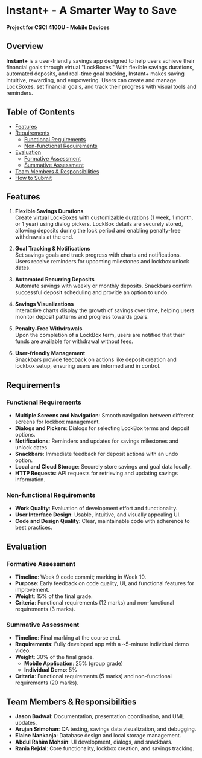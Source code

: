 # Instant+ - A Smarter Way to Save

**Project for CSCI 4100U - Mobile Devices**

## Overview

**Instant+** is a user-friendly savings app designed to help users achieve their financial goals through virtual "LockBoxes." With flexible savings durations, automated deposits, and real-time goal tracking, Instant+ makes saving intuitive, rewarding, and empowering. Users can create and manage LockBoxes, set financial goals, and track their progress with visual tools and reminders.

## Table of Contents

- [Features](#features)
- [Requirements](#requirements)
  - [Functional Requirements](#functional-requirements)
  - [Non-functional Requirements](#non-functional-requirements)
- [Evaluation](#evaluation)
  - [Formative Assessment](#formative-assessment)
  - [Summative Assessment](#summative-assessment)
- [Team Members & Responsibilities](#team-members--responsibilities)
- [How to Submit](#how-to-submit)

## Features

1. **Flexible Savings Durations**  
   Create virtual LockBoxes with customizable durations (1 week, 1 month, or 1 year) using dialog pickers. LockBox details are securely stored, allowing deposits during the lock period and enabling penalty-free withdrawals at the end.

2. **Goal Tracking & Notifications**  
   Set savings goals and track progress with charts and notifications. Users receive reminders for upcoming milestones and lockbox unlock dates.

3. **Automated Recurring Deposits**  
   Automate savings with weekly or monthly deposits. Snackbars confirm successful deposit scheduling and provide an option to undo.

4. **Savings Visualizations**  
   Interactive charts display the growth of savings over time, helping users monitor deposit patterns and progress towards goals.

5. **Penalty-Free Withdrawals**  
   Upon the completion of a LockBox term, users are notified that their funds are available for withdrawal without fees.

6. **User-friendly Management**  
   Snackbars provide feedback on actions like deposit creation and lockbox setup, ensuring users are informed and in control.

## Requirements

### Functional Requirements
- **Multiple Screens and Navigation**: Smooth navigation between different screens for lockbox management.
- **Dialogs and Pickers**: Dialogs for selecting LockBox terms and deposit options.
- **Notifications**: Reminders and updates for savings milestones and unlock dates.
- **Snackbars**: Immediate feedback for deposit actions with an undo option.
- **Local and Cloud Storage**: Securely store savings and goal data locally.
- **HTTP Requests**: API requests for retrieving and updating savings information.

### Non-functional Requirements
- **Work Quality**: Evaluation of development effort and functionality.
- **User Interface Design**: Usable, intuitive, and visually appealing UI.
- **Code and Design Quality**: Clear, maintainable code with adherence to best practices.

## Evaluation

### Formative Assessment
- **Timeline**: Week 9 code commit; marking in Week 10.
- **Purpose**: Early feedback on code quality, UI, and functional features for improvement.
- **Weight**: 15% of the final grade.
- **Criteria**: Functional requirements (12 marks) and non-functional requirements (3 marks).

### Summative Assessment
- **Timeline**: Final marking at the course end.
- **Requirements**: Fully developed app with a ~5-minute individual demo video.
- **Weight**: 30% of the final grade.
  - **Mobile Application**: 25% (group grade)
  - **Individual Demo**: 5%
- **Criteria**: Functional requirements (5 marks) and non-functional requirements (20 marks).

## Team Members & Responsibilities

- **Jason Badwal**: Documentation, presentation coordination, and UML updates.
- **Arujan Srimohan**: QA testing, savings data visualization, and debugging.
- **Elaine Nankanja**: Database design and local storage management.
- **Abdul Rahim Mohsin**: UI development, dialogs, and snackbars.
- **Rania Rejdal**: Core functionality, lockbox creation, and savings tracking.
